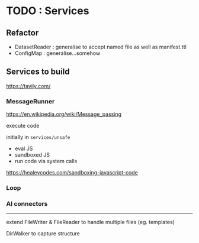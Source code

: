 # TODO : Services

## Refactor

- DatasetReader : generalise to accept named file as well as manifest.ttl
- ConfigMap : generalise...somehow

## Services to build

https://tavily.com/

### MessageRunner

https://en.wikipedia.org/wiki/Message_passing

execute code

initially in `services/unsafe`

- eval JS
- sandboxed JS
- run code via system calls

https://healeycodes.com/sandboxing-javascript-code

### Loop

### AI connectors

---

extend FileWriter & FileReader to handle multiple files (eg. templates)

DirWalker to capture structure
